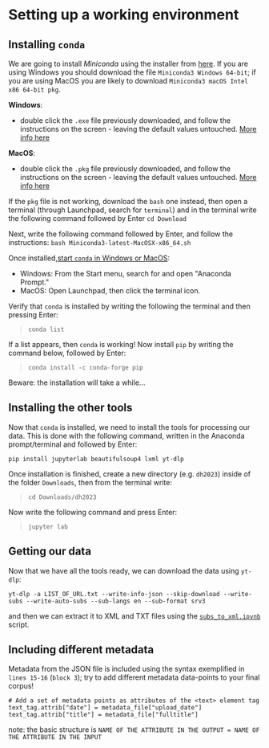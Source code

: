 # Setting up a working environment

## Installing `conda`
We are going to install *Miniconda* using the installer from [here](https://docs.conda.io/en/latest/miniconda.html). If you are using Windows you should download the file `Miniconda3 Windows 64-bit`; if you are using MacOS you are likely to download `Miniconda3 macOS Intel x86 64-bit pkg`.

**Windows**:
- double click the `.exe` file previously downloaded, and follow the instructions on the screen - leaving the default values untouched. [More info here](https://conda.io/projects/conda/en/stable/user-guide/install/windows.html)

**MacOS**:
- double click the `.pkg` file previously downloaded, and follow the instructions on the screen - leaving the default values untouched. [More info here](https://conda.io/projects/conda/en/stable/user-guide/install/macos.html)

If the `pkg` file is not working, download the `bash` one instead, then open a terminal (through Launchpad, search for `terminal`) and in the terminal write the following command followed by Enter
`cd Download`

Next, write the following command followed by Enter, and follow the instructions:
`bash Miniconda3-latest-MacOSX-x86_64.sh`

Once installed,[start `conda` in Windows or MacOS](https://docs.conda.io/projects/conda/en/latest/user-guide/getting-started.html#starting-conda):
- Windows: From the Start menu, search for and open "Anaconda Prompt."
- MacOS: Open Launchpad, then click the terminal icon.

Verify that `conda` is installed by writing the following the terminal and then pressing Enter:

> `conda list`

If a list appears, then `conda` is working! Now install `pip` by writing the command below, followed by Enter:

> `conda install -c conda-forge pip`

Beware: the installation will take a while...

## Installing the other tools
Now that `conda` is installed, we need to install the tools for processing our data. This is done with the following command, written in the Anaconda prompt/terminal and followed by Enter:

`pip install jupyterlab beautifulsoup4 lxml yt-dlp`

Once installation is finished, create a new directory (e.g. `dh2023`) inside of the folder `Downloads`, then from the terminal write:

> `cd Downloads/dh2023`

Now write the following command and press Enter:

> `jupyter lab`

## Getting our data
Now that we have all the tools ready, we can download the data using `yt-dlp`:

`yt-dlp -a LIST_OF_URL.txt --write-info-json --skip-download --write-subs --write-auto-subs --sub-langs en --sub-format srv3`

and then we can extract it to XML and TXT files using the [`subs_to_xml.ipynb`](https://github.com/mdic/dh2023/blob/main/03_15032023/subs_to_xml.ipynb) script.

## Including different metadata
Metadata from the JSON file is included using the syntax exemplified in `lines 15-16` (`block 3`); try to add different metadata data-points to your final corpus!

```{python}
# Add a set of metadata points as attributes of the <text> element tag
text_tag.attrib["date"] = metadata_file["upload_date"]
text_tag.attrib["title"] = metadata_file["fulltitle"]
```

note: the basic structure is
`NAME OF THE ATTRIBUTE IN THE OUTPUT = NAME OF THE ATTRIBUTE IN THE INPUT`

